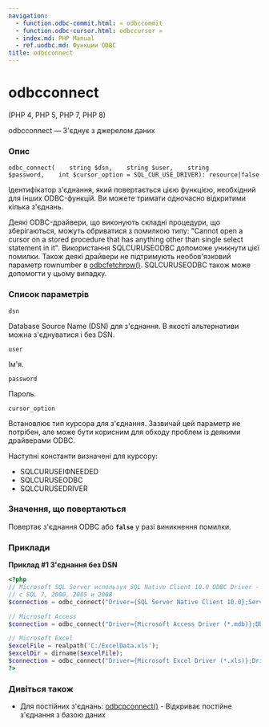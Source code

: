 ```yaml
---
navigation:
  - function.odbc-commit.html: « odbccommit
  - function.odbc-cursor.html: odbccursor »
  - index.md: PHP Manual
  - ref.uodbc.md: Функции ODBC
title: odbcconnect
---
```

# odbcconnect

(PHP 4, PHP 5, PHP 7, PHP 8)

odbcconnect — З'єднує з джерелом даних

### Опис

```methodsynopsis
odbc_connect(    string $dsn,    string $user,    string $password,    int $cursor_option = SQL_CUR_USE_DRIVER): resource|false
```

Ідентифікатор з'єднання, який повертається цією функцією, необхідний для інших ODBC-функцій. Ви можете тримати одночасно відкритими кілька з'єднань.

Деякі ODBC-драйвери, що виконують складні процедури, що зберігаються, можуть обриватися з помилкою типу: "Cannot open a cursor on a stored procedure that has anything other than single select statement in it". Використання SQLCURUSEODBC допоможе уникнути цієї помилки. Також деякі драйвери не підтримують необов'язковий параметр rownumber в [odbcfetchrow()](function.odbc-fetch-row.html). SQLCURUSEODBC також може допомогти у цьому випадку.

### Список параметрів

`dsn`

Database Source Name (DSN) для з'єднання. В якості альтернативи можна з'єднуватися і без DSN.

`user`

Ім'я.

`password`

Пароль.

`cursor_option`

Встановлює тип курсора для з'єднання. Зазвичай цей параметр не потрібен, але може бути корисним для обходу проблем із деякими драйверами ODBC.

Наступні константи визначені для курсору:

-   SQLCURUSEІФNEEDED
-   SQLCURUSEODBC
-   SQLCURUSEDRIVER

### Значення, що повертаються

Повертає з'єднання ODBC або **`false`** у разі виникнення помилки.

### Приклади

**Приклад #1 З'єднання без DSN**

```php
<?php
// Microsoft SQL Server используя SQL Native Client 10.0 ODBC Driver - позволяет соединяться
// с SQL 7, 2000, 2005 и 2008
$connection = odbc_connect("Driver={SQL Server Native Client 10.0};Server=$server;Database=$database;", $user, $password);

// Microsoft Access
$connection = odbc_connect("Driver={Microsoft Access Driver (*.mdb)};Dbq=$mdbFilename", $user, $password);

// Microsoft Excel
$excelFile = realpath('C:/ExcelData.xls');
$excelDir = dirname($excelFile);
$connection = odbc_connect("Driver={Microsoft Excel Driver (*.xls)};DriverId=790;Dbq=$excelFile;DefaultDir=$excelDir" , '', '');
?>
```

### Дивіться також

-   Для постійних з'єднань: [odbcpconnect()](function.odbc-pconnect.html) - Відкриває постійне з'єднання з базою даних
